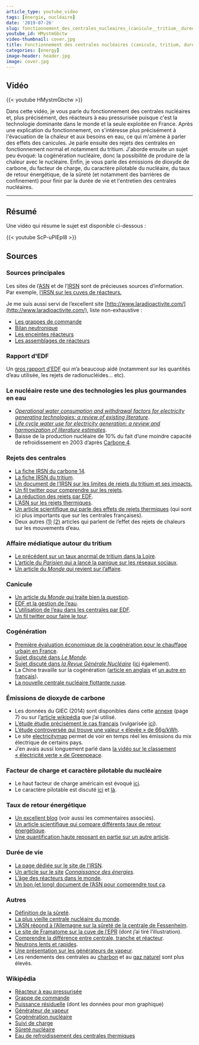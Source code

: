```yaml
---
article_type: youtube_video
tags: [énergie, nucléaire]
date: '2019-07-26'
slug: fonctionnement_des_centrales_nucleaires_(canicule__tritium__duree_de_vie)
youtube_id: HMystmGbctw
video-thumbnail: cover.jpg
title: Fonctionnement des centrales nucléaires (canicule, tritium, durée de vie...)
categories: [energy]
image-header: header.jpg
image: cover.jpg
---
```


## Vidéo

{{< youtube HMystmGbctw >}}

Dans cette vidéo, je vous parle du fonctionnement des centrales
nucléaires et, plus précisément, des réacteurs à eau pressurisée puisque
c'est la technologie dominante dans le monde et la seule exploitée en
France. Après une explication du fonctionnement, on s'intéresse plus
précisément à l'évacuation de la chaleur et aux besoins en eau,
ce qui m'amène à parler des effets des canicules. Je parle
ensuite des rejets des centrales en fonctionnement normal et notamment du
tritium. J'aborde ensuite un sujet peu évoqué: la cogénération
nucléaire, donc la possibilité de produire de la chaleur avec le
nucléaire. Enfin, je vous parle des émissions de dioxyde de
carbone, du facteur de charge, du caractère pilotable du
nucléaire, du taux de retour énergétique, de la sûreté
(et notamment des barrières de confinement) pour finir par la
durée de vie et l'entretien des centrales nucléaires.


<hr>

## Résumé

Une vidéo qui résume le sujet est disponible
ci-dessous :

{{< youtube ScP-uPIEpl8 >}}

## Sources 

### Sources principales

Les sites de l’[ASN](https://www.asn.fr/) et de l’[IRSN](https://www.irsn.fr/FR/Pages/Home.aspx) sont de précieuses sources d’information. Par exemple, [l’IRSN sur les cuves de réacteurs.](https://www.irsn.fr/FR/connaissances/Installations_nucleaires/Les-centrales-nucleaires/cuves-reacteurs/Pages/2-caracteristiques-conception-fabrication-contrele-cuves.aspx#.XTsAGegzbcu)

Je me suis aussi servi de l’excellent site [http://www.laradioactivite.com/](http://www.laradioactivite.com/), liste non-exhaustive :

- [Les grappes de commande](http://www.laradioactivite.com/site/pages/lesgrappesdecontrole.htm)  
- [Bilan neutronique](http://www.laradioactivite.com/site/pages/Bilan_neutronique.htm)  
- [Les enceintes réacteurs](http://www.laradioactivite.com/site/pages/Enceintes_Reacteurs_REP.htm)  
- [Les assemblages de réacteurs](http://www.laradioactivite.com/site/pages/Bilan_neutronique.htm)

### Rapport d'EDF

Un [gros rapport d’EDF](https://www.edf.fr/sites/default/files/contrib/groupe-edf/producteur-industriel/nucleaire/enjeux/environnement/gestion-de-l-eau/centrales_nucleaires_et_environnement_-_rejets_deau_light.pdf) qui m’a beaucoup aidé (notamment sur les quantités d’eau utilisée, les rejets de radionucléides… etc).
  
### Le nucléaire reste une des technologies les plus gourmandes en eau

- _[Operational water consumption and withdrawal factors for electricity generating technologies: a review of existing literature](https://iopscience.iop.org/article/10.1088/1748-9326/7/4/045802/meta)_.
- [_Life cycle water use for electricity generation: a review and harmonization of literature estimates_](https://iopscience.iop.org/article/10.1088/1748-9326/8/1/015031/pdf).
- Baisse de la production nucléaire de 10% du fait d’une moindre capacité de refroidissement en 2003 d’après [Carbone 4](http://www.carbone4.com/wp-content/uploads/2019/06/Publication-Carbone-4-Impacts-Changement-climatique-France.pdf).
  
### Rejets des centrales

- [La fiche IRSN du carbone 14](https://www.irsn.fr/FR/Larecherche/publications-documentation/fiches-radionucleides/environnement/Pages/carbone-14-environnement.aspx#.XTWlVOgzbcs).
- [La fiche IRSN du tritium](https://www.irsn.fr/fr/larecherche/publications-documentation/fiches-radionucleides/environnement/pages/tritium-environnement.aspx#.XTWmGugzbcs).
- [Un document de l’IRSN sur les limites de rejets du tritium et ses impacts.](https://www.irsn.fr/FR/expertise/rapports_expertise/Documents/radioprotection/IRSN_DRPH-2009-26_Tritium-limites-rejets-impact.pdf)
- [Un fil twitter pour comprendre sur les rejets](https://twitter.com/ferney_paul/status/1124064414477504512).
- [La réduction des rejets par EDF](http://www.sfen.org/rgn/reduire-rejets-issus-centrales-nucleaires-cas-edf). 
- [L’ASN sur les rejets thermiques](https://www.asn.fr/Informer/Actualites/Rejets-thermiques-des-centrales-nucleaires).
- [Un article scientifique qui parle des effets de rejets thermiques](http://sci-hub.tw/https://www.sciencedirect.com/science/article/pii/S0141113609000695) (qui sont ici plus importants que sur les centrales françaises).
- Deux autres [(1)](https://www.sciencedirect.com/science/article/pii/S0022169413003909) [(2)](https://www.sciencedirect.com/science/article/abs/pii/S0034425702001499) articles qui parlent de l’effet des rejets de chaleurs sur les mouvements d’eau.

### Affaire médiatique autour du tritium

- [Le précédent sur un taux anormal de tritium dans la Loire](http://www.leparisien.fr/environnement/contamination-radioactive-anormalement-elevee-de-la-loire-a-saumur-18-06-2019-8096151.php).
- [L’article du _Parisien_ qui a lancé la panique sur les réseaux sociaux](http://www.leparisien.fr/societe/du-tritium-retrouve-dans-l-eau-potable-de-6-4-millions-de-personnes-17-07-2019-8118849.php).
- [Un article du _Monde_ qui revient sur l’affaire](https://www.lemonde.fr/les-decodeurs/article/2019/07/21/tritium-dans-l-eau-potable-le-vrai-du-faux-sur-la-contamination_5491813_4355770.html).

### Canicule

- [Un article du _Monde_ qui traite bien la question](https://www.lemonde.fr/energies/article/2019/07/22/canicule-edf-doit-mettre-a-l-arret-deux-reacteurs-nucleaires_5492251_1653054.html).
- [EDF et la gestion de l’eau](https://www.edf.fr/groupe-edf/producteur-industriel/nucleaire/enjeux/environnement/gestion-de-l-eau).
- [L’utilisation de l’eau dans les centrales par EDF](https://www.edf.fr/sites/default/files/contrib/groupe-edf/producteur-industriel/notes-d-informations/note_gestion_de_leau_2014.pdf).  
- [Un fil twitter pour faire le tour](https://twitter.com/TristanKamin/status/1025396660615237638).

### Cogénération

- [Première évaluation économique de la cogénération pour le chauffage urbain en France](http://itese.cea.fr/fr/Publications/LettreItese/Lettre_itese_26/files/4_Lettre_no_26_AUTOMNE_1ere_evaluation_economique_de_la_cogeneraton_nucleaire_pour_le_chauffage_urbain_en_France_.pdf).
- [Sujet discuté dans _Le Monde_](https://www.lemonde.fr/planete/article/2013/10/29/et-si-on-testait-le-chauffage-nucleaire_3504725_3244.html).
- [Sujet discuté dans _la Revue Générale Nucléaire_](http://www.sfen.org/rgn/nucleaire-produire-electricite-chaleur) ([ici](http://www.sfen.org/rgn/cogeneration-nucleaire-production-electricite) également).
- La Chine travaille sur la cogénération ([article en anglais](http://www.world-nuclear-news.org/Articles/CNNC-completes-design-of-district-heating-reactor) et [un autre en français](http://www.sfen.org/rgn/chine-veut-tester-chauffage-urbain-origine-nucleaire)).
- [La nouvelle centrale nucléaire flottante russe](https://www.sciencesetavenir.fr/nature-environnement/nucleaire/quand-l-atome-prend-la-mer_134120).
  
### Émissions de dioxyde de carbone

- Les données du GIEC (2014) sont disponibles dans cette [annexe](https://www.ipcc.ch/site/assets/uploads/2018/02/ipcc_wg3_ar5_annex-iii.pdf) (page 7) ou sur l’[article wikipédia](https://fr.wikipedia.org/wiki/%C3%89mission_de_gaz_%C3%A0_effet_de_serre_par_source_d%27%C3%A9nergie_%C3%A9lectrique) que j’ai utilisé.
- [L’étude étudie précisément le cas français](https://www.sciencedirect.com/science/article/pii/S0360544214002035) (vulgarisée [ici](https://ppe.debatpublic.fr/electricite-nucleaire-12-ou-66-gc02kwh)).
- [L’étude controversée qui trouve une valeur « élevée » de 66g/kWh](https://www.sciencedirect.com/science/article/pii/S0301421508001997).
- Le site [electricitymap](https://www.electricitymap.org/?page=map&solar=false&remote=true&wind=false) permet de voir en temps réel les émissions du mix électrique de certains pays.
- J’en avais aussi longuement parlé dans [la vidéo sur le classement « électricité verte » de Greenpeace](https://lereveilleur.com/electricite-verte-selon-greenpeace/).

### Facteur de charge et caractère pilotable du nucléaire

- Le haut facteur de charge américain est évoqué [ici](https://lenergeek.com/2019/04/08/nucleaire-eia-nuclear/).
- Le caractère pilotable est discuté [ici](http://energie-developpement.blogspot.com/2017/10/flexibilite-nucleaire-integration-renouvelables.html) et [là](http://www.energie.sia-partners.com/20180308/la-modularite-du-parc-nucleaire-francais-dans-la-transition-energetique-focus-sur-le-suivi).

### Taux de retour énergétique

- [Un excellent blog](http://euanmearns.com/eroei-for-beginners/) (voir aussi les commentaires associés).
- [Un article scientifique qui compare différents taux de retour énergétique](https://www.sciencedirect.com/science/article/pii/S0301421513003856).
- [Une quantification haute reposant en partie sur un autre article](https://www.world-nuclear.org/information-library/energy-and-the-environment/energy-return-on-investment.aspx).

### Durée de vie

- [La page dédiée sur le site de l’IRSN](https://www.irsn.fr/FR/connaissances/faq/Pages/duree_de_vie_d_une_centrale.aspx).
- [Un article sur le site](https://www.connaissancedesenergies.org/la-duree-de-vie-dune-centrale-nucleaire-ne-peut-exceder-40-ans-150407) _[Connaissance des énergies](https://www.connaissancedesenergies.org/la-duree-de-vie-dune-centrale-nucleaire-ne-peut-exceder-40-ans-150407)_.
- [L’âge des réacteurs dans le monde](https://pris.iaea.org/PRIS/WorldStatistics/OperationalByAge.aspx).
- [Un bon (et long) document de l’ASN pour comprendre tout ça](https://www.asn.fr/publications/2009/Controle184/index.html#31/z).

### Autres

- [Définition de la sûreté](https://www.legifrance.gouv.fr/affichCodeArticle.do?idArticle=LEGIARTI000025108609&cidTexte=LEGITEXT000006074220&dateTexte=20120107).
- [La plus vieille centrale nucléaire du monde](https://www.ouest-france.fr/europe/suisse/suisse-la-plus-vieille-centrale-nucleaire-du-monde-relance-son-premier-reacteur-5632886).
- [L’ASN répond à l’Allemagne sur la sûreté de la centrale de Fessenheim](https://www.lesechos.fr/2016/03/lasn-repond-a-lallemagne-sur-la-surete-de-la-centrale-de-fessenheim-203581).
- [Le site de Framatome sur la cuve de l’EPR](http://www.framatome.com/FR/businessnews-494/qualite-des-fabrications-des-composants-des-reacteurs-nucleaires-toutes-les-reponses-aux-questions-sur-la-cuve-du-reacteur-epr-de-flamanville-3.html) (dont j’ai tiré l’illustration).
- [Comprendre la différence entre centrale, tranche et réacteur](https://www.connaissancedesenergies.org/nucleaire-une-centrale-ou-un-reacteur-c-est-la-meme-chose-130402).
- [Neutrons lents et rapides](https://www.connaissancedesenergies.org/sites/default/files/pdf-pt-vue/neutrons-lents-neutrons-rapides.pdf).
- [Une présentation sur les générateurs de vapeur](https://inis.iaea.org/collection/NCLCollectionStore/_Public/36/107/36107116.pdf).
- Les rendements des centrales au [charbon](https://www.edf.fr/groupe-edf/producteur-industriel/thermique/atouts/technologies-avancees/centrale-au-charbon-a-haut-rendement) et au [gaz naturel](https://fr.wikipedia.org/wiki/Cycle_combin%C3%A9) sont plus élevés.

### Wikipédia

- [Réacteur à eau pressurisée](https://fr.wikipedia.org/wiki/R%C3%A9acteur_%C3%A0_eau_pressuris%C3%A9e)
- [Grappe de commande](https://fr.wikipedia.org/wiki/Barre_de_contr%C3%B4le_(nucl%C3%A9aire))
- [Puissance résiduelle](https://fr.wikipedia.org/wiki/Puissance_r%C3%A9siduelle) (dont les données pour mon graphique)
- [Générateur de vapeur](https://fr.wikipedia.org/wiki/G%C3%A9n%C3%A9rateur_de_vapeur)
- [Cogénération nucléaire](https://fr.wikipedia.org/wiki/Cog%C3%A9n%C3%A9ration#Cog%C3%A9n%C3%A9ration_nucl%C3%A9aire)
- [Suivi de charge](https://fr.wikipedia.org/wiki/Suivi_de_charge)
- [Sûreté nucléaire](https://fr.wikipedia.org/wiki/S%C3%BBret%C3%A9_nucl%C3%A9aire)
- [Eau de refroidissement des centrales thermiques](https://fr.wikipedia.org/wiki/Eau_de_refroidissement_des_centrales_thermiques)
